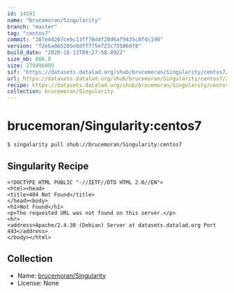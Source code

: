 ```yaml
---
id: 14591
name: "brucemoran/Singularity"
branch: "master"
tag: "centos7"
commit: "387e44267cebc13ff78ddf20d6af9435c8fdc190"
version: "f2eba0b5205e8dff775e723c755860f8"
build_date: "2020-10-13T09:27:58.892Z"
size_mb: 866.0
size: 279896095
sif: "https://datasets.datalad.org/shub/brucemoran/Singularity/centos7/2020-10-13-387e4426-f2eba0b5/f2eba0b5205e8dff775e723c755860f8.sif"
url: https://datasets.datalad.org/shub/brucemoran/Singularity/centos7/2020-10-13-387e4426-f2eba0b5/
recipe: https://datasets.datalad.org/shub/brucemoran/Singularity/centos7/2020-10-13-387e4426-f2eba0b5/Singularity
collection: brucemoran/Singularity
---
```


# brucemoran/Singularity:centos7

```bash
$ singularity pull shub://brucemoran/Singularity:centos7
```

## Singularity Recipe

```singularity
<!DOCTYPE HTML PUBLIC "-//IETF//DTD HTML 2.0//EN">
<html><head>
<title>404 Not Found</title>
</head><body>
<h1>Not Found</h1>
<p>The requested URL was not found on this server.</p>
<hr>
<address>Apache/2.4.38 (Debian) Server at datasets.datalad.org Port 443</address>
</body></html>
```

## Collection

 - Name: [brucemoran/Singularity](https://github.com/brucemoran/Singularity)
 - License: None

